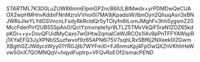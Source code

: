 $START$ML7K3D0LuZUW86mmEIpmGP2ncB6lULBIMwdx+yrPDMDwQeCUAOX2wpHMHnvKddxFNnMzrsVVnoi0l7MA9jKpadsiW/tbnOyn2QhuqAsn3xBNJWRsJlwYLYdGSVncnLFsdy6kRctdQr5yTOIyfn6tLomJMghFv3hh5ygsmZ20MccFderPirf2UB55SpAnO/QctYzmxnpte1yr9LTLZ5TMxVkQiF5raN1ZDZ65kdpKGr++y+DovQFUidMyCaxs7wGHtw2qmalCeWJRCOs1I4v9pPnTFFYAWspRj1XYaEFQ3JyXPNbSSuzfwvof9z65APN6i75V7sqhLRxSBf6j2NXeek0lZGwmXBgth0ZJWdycsWyy01YR0JjIb7WYFmXI+FJ6nmsKpj4FpOwQXZnVKhhHeWvw5GnX7QOMNQqV+hqydFuptrp+VFQvRoEOf2ismacP$END$